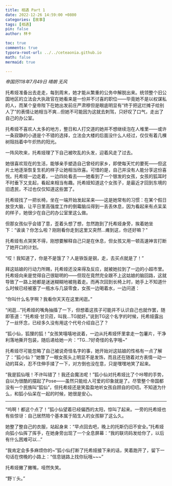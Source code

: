 ```yaml
---
title: 相遇 Part 1
date: 2022-12-26 14:59:00 +0800
categories: [故事]
tags: [相遇]
pin: false
author: 林卡

toc: true
comments: true
typora-root-url: ../../ceteaonia.github.io
math: false
mermaid: true

---
```

*帝国历118年7月49日 晴朗 无风*

托希娅准备出去走走，每到周末，她才能从繁重的公务中解脱出来。统领整个旧公国地区的立法会大执政官在她看来是一份并不讨喜的职位——毕竟她不是以权谋私的人，而某个皇帝陛下在她出发前庄严肃穆但是眼底明显有“终于把这烂摊子给别人了”的表情让她相当不爽…但她不可能因为这就去刺驾，只好叹了口气，走出了自己的办公室。

托希娅不喜欢人太多的地方，整日和人打交道的她并不想继续泡在人堆里——或许一条寂静的小道是个不错的选择，立法会大楼的后面没什么人经过，仅仅有着几棵树阻挡着中午炽热的阳光。

一阵风吹来，托希娅理了下自己被吹乱的头发，迎着风走了过去。

她很喜欢现在的生活，能够亲手塑造自己曾经的家乡，即使每天忙的要死——但这片土地逐渐恢复生机的样子让她相当欣喜。可惜的是，自己并没有人能分享这份喜悦。托希娅一边走着，一边四处看去——她看到了一个银发的女孩，女孩的狐耳时不时垂下又支起，看起来相当有趣。托希娅知道这个女孩子，是最近才回到东境的旧遗民，不过也仅仅知道这些罢了。

托希娅找了一把长椅，坐在一端开始发起呆来——这是她常有的习惯：在某个假日放空大脑，让平日里高强度工作的倒霉脑瓜得到一丢丢休息，因为看起来有点呆呆的样子，她很少在自己的办公室里这么做。

但那女孩似乎会错了意，歪着头想了想，忽然跑到了托希娅身旁，挨着她坐下：“诶诶？你怎么啦？刚刚看你走到这里又突然…瘫到这，你还好嘛？”

托希娅有点哭笑不得，刚想要解释自己只是在休息，但女孩又用一顿高速神言打断了她开口的计划。

“哎！我知道了，你是不是饿了？人是铁饭是钢，走，去买点就是了！”

拜这姑娘的行动力所赐，托希娅还没来得及反应，就被她拉到了一边的小超市里。托希娅向来是觉得自己很聪明的——但现在竟然完全跟不上这姑娘的脑回路，这就导致了一路上她都是迷迷糊糊地被拖着走。而再次回到长椅上时，她手上不知道什么时候已经被塞了一瓶水与几袋零食，女孩一边喝着水，一边问道：

“你叫什么名字啊？我看你天天在这里闲逛。”

“闲逛…”托希娅的嘴角抽搐了一下，但想着这孩子可能并不认识自己也就作罢，随即答道：“托希娅·甘贝菈，叫我…TG就好。”说到TG这个名字的时候，托希娅露出了一丝怀念，已经多久没有用这个代号介绍自己了？

“狐小仙，狐狸的狐！”女孩笑嘻嘻地说着，一边从托希娅怀里拿走一包薯片，干净利落地撕开包装，随后递给她一片：“TG…?好奇怪的名字哦~”

托希娅尽可能忽略了自己被说奇怪名字的事，她开始对这姑娘的性格有一点了解了：“狐小仙？”她瞥了一眼女孩头上明显不是发饰，而且还在随着对方表情一动一动的耳朵，忍不住伸手揉了一下，对方倒也没在意，只是嘿嘿地笑了起来。

“我是狐仙哦！不许叫错了！我还会魔法呢！”狐小仙对托希娅比了个咔嚓的手势，自以为很酷的摆起了Pose——虽然只能给人可爱的印象就是了。尽管整个帝国都没有一个民族叫“狐仙”，但托希娅还是笑盈盈地听女孩自顾自的叨叨。不知道为什么，和狐小仙呆在一起的时候，她很是安心。


-------


“呜啊！都这个点了！”狐小仙望着已经偏西的太阳，惊叫了起来。一旁的托希娅也有些惊讶：自己居然陪个基本属于陌生人的女孩聊了这么久。

她整了整自己的衣服，站起身来：“早点回去吧，晚上的托斯仍旧不安全。”托希娅向狐小仙挥了挥手，在她身旁出现了一个全息屏幕：“我的联讯码发给你了，以后有什么困难可以…”

“我肯定会多多麻烦你的~”狐小仙打断了托希娅接下来的话，笑着跑开了，留下一句话在傍晚的小路上：“信息链路上找你玩哦~~~”

托希娅撇了撇嘴，哑然失笑。

“野丫头。”